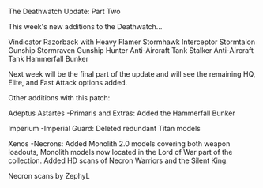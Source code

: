 The Deathwatch Update: Part Two

This week's new additions to the Deathwatch...

Vindicator
Razorback with Heavy Flamer
Stormhawk Interceptor
Stormtalon Gunship
Stormraven Gunship
Hunter Anti-Aircraft Tank
Stalker Anti-Aircraft Tank
Hammerfall Bunker

Next week will be the final part of the update and will see the remaining HQ, Elite, and Fast Attack options added.

Other additions with this patch:

Adeptus Astartes
-Primaris and Extras: Added the Hammerfall Bunker

Imperium
-Imperial Guard: Deleted redundant Titan models

Xenos
-Necrons: Added Monolith 2.0 models covering both weapon loadouts, Monolith models now located in the Lord of War part of the collection. Added HD scans of Necron Warriors and the Silent King.

Necron scans by ZephyL
